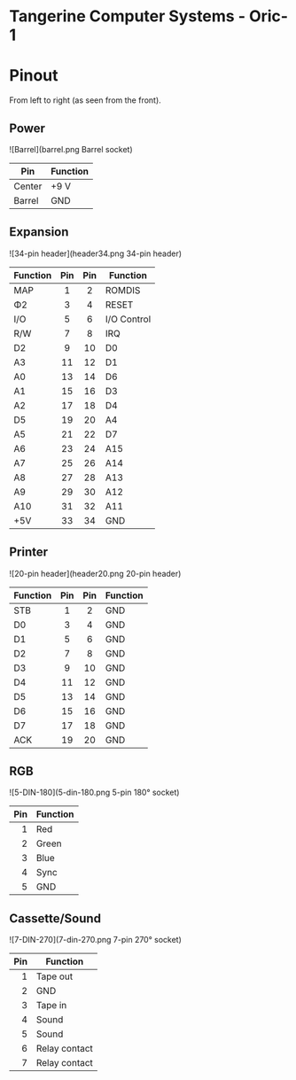 Tangerine Computer Systems - Oric-1
===================================

Pinout
======

From left to right (as seen from the front).

Power
-----

![Barrel](barrel.png Barrel socket)

| Pin    | Function |
| ------ | -------- |
| Center | +9 V     |
| Barrel | GND      |

Expansion
---------

![34-pin header](header34.png 34-pin header)

| Function | Pin   | Pin   | Function    |
| ---------| :---: | :---: | ----------- |
| MAP      |    1  |    2  | ROMDIS      |
| &Phi;2   |    3  |    4  | RESET       |
| I/O      |    5  |    6  | I/O Control |
| R/W      |    7  |    8  | IRQ         |
| D2       |    9  |   10  | D0          |
| A3       |   11  |   12  | D1          |
| A0       |   13  |   14  | D6          |
| A1       |   15  |   16  | D3          |
| A2       |   17  |   18  | D4          |
| D5       |   19  |   20  | A4          |
| A5       |   21  |   22  | D7          |
| A6       |   23  |   24  | A15         |
| A7       |   25  |   26  | A14         |
| A8       |   27  |   28  | A13         |
| A9       |   29  |   30  | A12         |
| A10      |   31  |   32  | A11         |
| +5V      |   33  |   34  | GND         |

Printer
-------

![20-pin header](header20.png 20-pin header)

| Function | Pin   | Pin   | Function |
| -------- | :---: | :---: | -------- |
| STB      |    1  |    2  | GND      |
| D0       |    3  |    4  | GND      |
| D1       |    5  |    6  | GND      |
| D2       |    7  |    8  | GND      |
| D3       |    9  |   10  | GND      |
| D4       |   11  |   12  | GND      |
| D5       |   13  |   14  | GND      |
| D6       |   15  |   16  | GND      |
| D7       |   17  |   18  | GND      |
| ACK      |   19  |   20  | GND      |

RGB
---

![5-DIN-180](5-din-180.png 5-pin 180&deg; socket)

| Pin  | Function |
| ---: | -------- |
|   1  | Red      |
|   2  | Green    |
|   3  | Blue     |
|   4  | Sync     |
|   5  | GND      |


Cassette/Sound
--------------

![7-DIN-270](7-din-270.png 7-pin 270&deg; socket)

| Pin  | Function      |
| ---: | ------------- |
|   1  | Tape out      |
|   2  | GND           |
|   3  | Tape in       |
|   4  | Sound         |
|   5  | Sound         |
|   6  | Relay contact |
|   7  | Relay contact |

